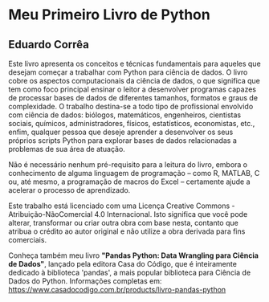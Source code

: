 # Meu Primeiro Livro de Python 

## Eduardo Corrêa

Este livro apresenta os conceitos e técnicas fundamentais para aqueles que desejam começar
a trabalhar com Python para ciência de dados. O livro cobre os aspectos computacionais da ciência
de dados, o que significa que tem como foco principal ensinar o leitor a desenvolver programas
capazes de processar bases de dados de diferentes tamanhos, formatos e graus de complexidade. O
trabalho destina-se a todo tipo de profissional envolvido com ciência de dados: biólogos,
matemáticos, engenheiros, cientistas sociais, químicos, administradores, físicos, estatísticos,
economistas, etc., enfim, qualquer pessoa que deseje aprender a desenvolver os seus próprios scripts
Python para explorar bases de dados relacionadas a problemas de sua área de atuação. 

Não é necessário nenhum pré-requisito para a leitura do livro, embora o conhecimento de
alguma linguagem de programação – como R, MATLAB, C ou, até mesmo, a programação de
macros do Excel – certamente ajude a acelerar o processo de aprendizado.

Este trabalho está licenciado com uma Licença Creative Commons - Atribuição-NãoComercial 4.0
Internacional. Isto significa que você pode alterar, transformar ou criar outra obra com base nesta,
contanto que atribua o crédito ao autor original e não utilize a obra derivada para fins comerciais.


Conheça também meu livro **"Pandas Python: Data Wrangling para Ciência de Dados"**, lançado pela 
editora Casa do Código, que é inteiramente dedicado à biblioteca 'pandas', a mais popular 
biblioteca para Ciência de Dados do Python. 
Informações completas em:  https://www.casadocodigo.com.br/products/livro-pandas-python

